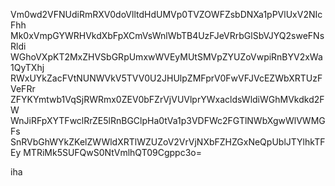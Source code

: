 Vm0wd2VFNUdiRmRXV0doVlltdHdUMVp0TVZOWFZsbDNXa1pPVlUxV2NIcFhh
Mk0xVmpGYWRHVkdXbFpXCmVsWnlWbTB4UzFJeVRrbGlSbVJYQ2sweFNsRldi
WGhoVXpKT2MxZHVSbGRpUmxwWVEyMUtSMVpZYUZoVwpiRnBYV2xWa1QyTXhj
RWxUYkZacFVtNUNWVkV5TVV0U2JHUlpZMFprV0FwVFJVcEZWbXRTUzFVeFRr
ZFYKYmtwb1VqSjRWRmx0ZEV0bFZrVjVUVlprYWxacldsWldiWGhMVkdkd2FW
WnJiRFpXYTFwclRrZE5lRnBGClpHa0tVa1p3VDFWc2FGTlNWbXgwWlVWMGFs
SnRVbGhWYkZKelZWWldXRTlWZUZoV2VrVjNXbFZHZGxNeQpUblJTYlhkTFEy
MTRiMk5SUFQwS0NtVmlhQT09Cgppc3o=

iha